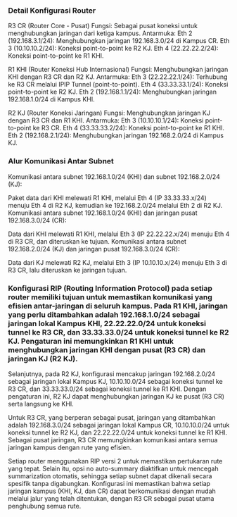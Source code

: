 ### Detail Konfigurasi Router

R3 CR (Router Core - Pusat)
Fungsi: Sebagai pusat koneksi untuk menghubungkan jaringan dari ketiga kampus.
Antarmuka:
Eth 2 (192.168.3.1/24): Menghubungkan jaringan 192.168.3.0/24 di Kampus CR.
Eth 3 (10.10.10.2/24): Koneksi point-to-point ke R2 KJ.
Eth 4 (22.22.22.2/24): Koneksi point-to-point ke R1 KHI.

R1 KHI (Router Koneksi Hub Internasional)
Fungsi: Menghubungkan jaringan KHI dengan R3 CR dan R2 KJ.
Antarmuka:
Eth 3 (22.22.22.1/24): Terhubung ke R3 CR melalui IPIP Tunnel (point-to-point).
Eth 4 (33.33.33.1/24): Koneksi point-to-point ke R2 KJ.
Eth 2 (192.168.1.1/24): Menghubungkan jaringan 192.168.1.0/24 di Kampus KHI.

R2 KJ (Router Koneksi Jaringan)
Fungsi: Menghubungkan jaringan KJ dengan R3 CR dan R1 KHI.
Antarmuka:
Eth 3 (10.10.10.1/24): Koneksi point-to-point ke R3 CR.
Eth 4 (33.33.33.2/24): Koneksi point-to-point ke R1 KHI.
Eth 2 (192.168.2.1/24): Menghubungkan jaringan 192.168.2.0/24 di Kampus KJ.

### Alur Komunikasi Antar Subnet
Komunikasi antara subnet 192.168.1.0/24 (KHI) dan subnet 192.168.2.0/24 (KJ):

Paket data dari KHI melewati R1 KHI, melalui Eth 4 (IP 33.33.33.x/24) menuju Eth 4 di R2 KJ, kemudian ke 192.168.2.0/24 melalui Eth 2 di R2 KJ.
Komunikasi antara subnet 192.168.1.0/24 (KHI) dan jaringan pusat 192.168.3.0/24 (CR):

Data dari KHI melewati R1 KHI, melalui Eth 3 (IP 22.22.22.x/24) menuju Eth 4 di R3 CR, dan diteruskan ke tujuan.
Komunikasi antara subnet 192.168.2.0/24 (KJ) dan jaringan pusat 192.168.3.0/24 (CR):

Data dari KJ melewati R2 KJ, melalui Eth 3 (IP 10.10.10.x/24) menuju Eth 3 di R3 CR, lalu diteruskan ke jaringan tujuan.

### Konfigurasi RIP (Routing Information Protocol) pada setiap router memiliki tujuan untuk memastikan komunikasi yang efisien antar-jaringan di seluruh kampus. Pada R1 KHI, jaringan yang perlu ditambahkan adalah 192.168.1.0/24 sebagai jaringan lokal Kampus KHI, 22.22.22.0/24 untuk koneksi tunnel ke R3 CR, dan 33.33.33.0/24 untuk koneksi tunnel ke R2 KJ. Pengaturan ini memungkinkan R1 KHI untuk menghubungkan jaringan KHI dengan pusat (R3 CR) dan jaringan KJ (R2 KJ).

Selanjutnya, pada R2 KJ, konfigurasi mencakup jaringan 192.168.2.0/24 sebagai jaringan lokal Kampus KJ, 10.10.10.0/24 sebagai koneksi tunnel ke R3 CR, dan 33.33.33.0/24 sebagai koneksi tunnel ke R1 KHI. Dengan pengaturan ini, R2 KJ dapat menghubungkan jaringan KJ ke pusat (R3 CR) serta langsung ke KHI.

Untuk R3 CR, yang berperan sebagai pusat, jaringan yang ditambahkan adalah 192.168.3.0/24 sebagai jaringan lokal Kampus CR, 10.10.10.0/24 untuk koneksi tunnel ke R2 KJ, dan 22.22.22.0/24 untuk koneksi tunnel ke R1 KHI. Sebagai pusat jaringan, R3 CR memungkinkan komunikasi antara semua jaringan kampus dengan rute yang efisien.

Setiap router menggunakan RIP versi 2 untuk memastikan pertukaran rute yang tepat. Selain itu, opsi no auto-summary diaktifkan untuk mencegah summarization otomatis, sehingga setiap subnet dapat dikenali secara spesifik tanpa digabungkan. Konfigurasi ini memastikan bahwa setiap jaringan kampus (KHI, KJ, dan CR) dapat berkomunikasi dengan mudah melalui jalur yang telah ditentukan, dengan R3 CR sebagai pusat utama penghubung semua rute.
